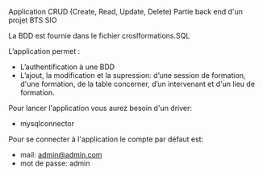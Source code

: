 Application CRUD (Create, Read, Update, Delete)
Partie back end d'un projet BTS SIO 

La BDD est fournie dans le fichier croslformations.SQL

L’application permet :
- L’authentification à une BDD
- L’ajout, la modification et la supression:
  d’une session de formation, d'une formation, de la table concerner, d’un intervenant et d'un lieu de formation.

Pour lancer l'application vous aurez besoin d'un driver:
- mysqlconnector 

Pour se connecter à l'application le compte par défaut est:
- mail: admin@admin.com
- mot de passe: admin
